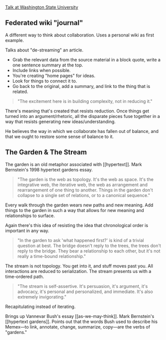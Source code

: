 [Talk at Washington State University](https://www.youtube.com/watch?v=ckv_CjyKyZY)

## Federated wiki "journal"

A different way to think about collaboration.
Uses a personal wiki as first example.

Talks about "de-streaming" an article.
- Grab the relevant data from the source material in a block quote, write a one sentence summary at the top.
- Include links when possible.
- You're creating "home pages" for ideas.
- Look for things to connect it to.
- Go back to the original, add a summary, and link to the thing that is related.

> "The excitement here is in building complexity, not in reducing it."

There's meaning that's created that resists reduction. Once things get turned into an argument/rhetoric, all the disparate pieces fuse together in a way that resists generating new ideas/understanding.

He believes the way in which we collaborate has fallen out of balance, and that we ought to restore some sense of balance to it.

## The Garden & The Stream

The garden is an old metaphor associated with [[hypertext]].
Mark Bernstein's 1998 hypertext gardens essay.

> "The garden is the web as topology. It's the web as space. It's the integrative web, the iterative web, the web as arrangement and rearrangement of one thing to another. Things in the garden don't collapse to a single set of relations, or to a canonical sequence."

Every walk through the garden wears new paths and new meaning.
Add things to the garden in such a way that allows for new meaning and relationships to surface. 

Again there's this idea of resisting the idea that chronological order is important in any way. 

> "In the garden to ask 'what happened first?' is kind of a trivial question at best. The bridge doesn't reply to the trees, the trees don't reply to the bridge. They bear a relationship to each other, but it's not really a time-bound relationship."

The stream is not topology. You get into it, and stuff moves past you.
All interactions are reduced to serialization. The stream presents us with a time-ordered path.

> "The stream is self-assertive. It's persuasion, it's argument, it's advocacy, it's personal and personalized, and immediate. It's also extremely invigorating."

Recapitulating instead of iterating.

Brings up Vannevar Bush's essay [[as-we-may-think]].
Mark Bernstein's [[hypertext gardens]].
Points out that the words Bush used to describe his Memex&mdash;to link, annotate, change, summarize, copy&mdash;are the verbs of "gardens."